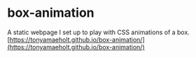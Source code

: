 # box-animation
A static webpage I set up to play with CSS animations of a box.
[https://tonyamaeholt.github.io/box-animation/](https://tonyamaeholt.github.io/box-animation/)
